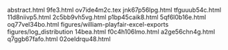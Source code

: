 abstract.html
9fe3.html
ov7ide4m2c.tex
jnk67p56lpg.html
tfguuub54c.html
11d8niivp5.html
2c5bb9vh5vg.html
p1bp45caik8.html
5qf6l0b16e.html
oq77vel34bo.html
figures/william-playfair-excel-exports
figures/log_distribution
14bea.html
f0c4h106lmo.html
a2ge56chn4g.html
q7ggb67fafo.html
02oeldrqu48.html